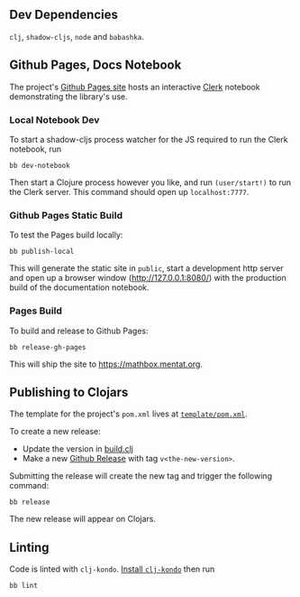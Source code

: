 ## Dev Dependencies

`clj`, `shadow-cljs`, `node` and `babashka`.

## Github Pages, Docs Notebook

The project's [Github Pages site](https://mathbox.mentat.org) hosts an
interactive [Clerk](https://github.com/nextjournal/clerk) notebook demonstrating
the library's use.

### Local Notebook Dev

To start a shadow-cljs process watcher for the JS required to run the Clerk
notebook, run

```
bb dev-notebook
```

Then start a Clojure process however you like, and run `(user/start!)` to run
the Clerk server. This command should open up `localhost:7777`.

### Github Pages Static Build

To test the Pages build locally:

```
bb publish-local
```

This will generate the static site in `public`, start a development http server
and open up a browser window (http://127.0.0.1:8080/) with the production build
of the documentation notebook.

### Pages Build

To build and release to Github Pages:

```
bb release-gh-pages
```

This will ship the site to https://mathbox.mentat.org.

## Publishing to Clojars

The template for the project's `pom.xml` lives at
[`template/pom.xml`](https://github.com/mentat-collective/mathbox.cljs/blob/main/template/pom.xml).

To create a new release:

- Update the version in
  [build.clj](https://github.com/mentat-collective/mathbox.cljs/blob/main/build.clj)
- Make a new [Github
  Release](https://github.com/mentat-collective/mathbox.cljs/releases) with tag
  `v<the-new-version>`.

Submitting the release will create the new tag and trigger the following
command:

```
bb release
```

The new release will appear on Clojars.

## Linting

Code is linted with `clj-kondo`. [Install
`clj-kondo`](https://github.com/clj-kondo/clj-kondo/blob/master/doc/install.md)
then run

```
bb lint
```
